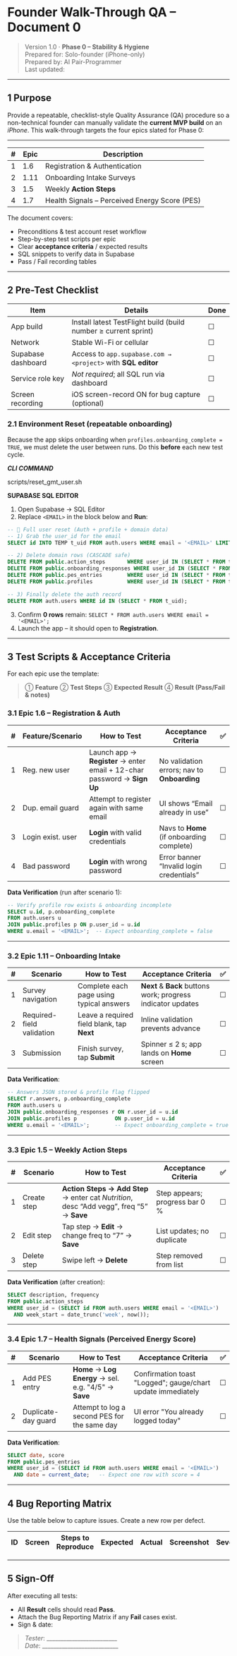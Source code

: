 # Founder Walk-Through QA – Document 0

> Version 1.0 · **Phase 0 – Stability & Hygiene**\
> Prepared for: Solo-founder (iPhone-only)\
> Prepared by: AI Pair-Programmer\
> Last updated: <!-- yyyy-mm-dd will be filled by commit hook -->

---

## 1 Purpose

Provide a repeatable, checklist-style Quality Assurance (QA) procedure so a
non-technical founder can manually validate the **current MVP build** on an
_iPhone_. This walk-through targets the four epics slated for Phase 0:

---

| # | Epic | Description                                   |
|---|------|-----------------------------------------------|
| 1 | 1.6  | Registration & Authentication                 |
| 2 | 1.11 | Onboarding Intake Surveys                     |
| 3 | 1.5  | Weekly **Action Steps**                       |
| 4 | 1.7  | Health Signals – Perceived Energy Score (PES) |

The document covers:

- Preconditions & test account reset workflow
- Step-by-step test scripts per epic
- Clear **acceptance criteria** / expected results
- SQL snippets to verify data in Supabase
- Pass / Fail recording tables

---

## 2 Pre-Test Checklist

| Item               | Details                                                         | Done |
|--------------------|-----------------------------------------------------------------|------|
| App build          | Install latest TestFlight build (build number ≥ current sprint) | ☐    |
| Network            | Stable Wi-Fi or cellular                                        | ☐    |
| Supabase dashboard | Access to `app.supabase.com → <project>` with **SQL editor**    | ☐    |
| Service role key   | _Not required_; all SQL run via dashboard                       | ☐    |
| Screen recording   | iOS screen-record ON for bug capture (optional)                 | ☐    |

### 2.1 Environment Reset (repeatable onboarding)

Because the app skips onboarding when `profiles.onboarding_complete = TRUE`, we
must delete the user between runs. Do this **before** each new test cycle.

***CLI COMMAND***

scripts/reset_gmt_user.sh 

**SUPABASE SQL EDITOR**

1. Open Supabase → SQL Editor
2. Replace `<EMAIL>` in the block below and **Run**:

```sql
-- 🔄 Full user reset (Auth + profile + domain data)
-- 1) Grab the user_id for the email
SELECT id INTO TEMP t_uid FROM auth.users WHERE email = '<EMAIL>' LIMIT 1;

-- 2) Delete domain rows (CASCADE safe)
DELETE FROM public.action_steps       WHERE user_id IN (SELECT * FROM t_uid);
DELETE FROM public.onboarding_responses WHERE user_id IN (SELECT * FROM t_uid);
DELETE FROM public.pes_entries        WHERE user_id IN (SELECT * FROM t_uid);
DELETE FROM public.profiles           WHERE user_id IN (SELECT * FROM t_uid);

-- 3) Finally delete the auth record
DELETE FROM auth.users WHERE id IN (SELECT * FROM t_uid);
```

3. Confirm **0 rows** remain:
   `SELECT * FROM auth.users WHERE email = '<EMAIL>';`
4. Launch the app – it should open to **Registration**.

---

## 3 Test Scripts & Acceptance Criteria

For each epic use the template:

> ① **Feature** ② **Test Steps** ③ **Expected Result** ④ **Result (Pass/Fail &
> notes)**

### 3.1 Epic 1.6 – Registration & Auth

| # | Feature/Scenario  | How to Test                                                              | Acceptance Criteria                         | ✅ |
|---|-------------------|--------------------------------------------------------------------------|---------------------------------------------|----|
| 1 | Reg. new user     | Launch app → **Register** → enter email + 12-char password → **Sign Up** | No validation errors; nav to **Onboarding** | ☐  |
| 2 | Dup. email guard  | Attempt to register again with same email                                | UI shows “Email already in use”             | ☐  |
| 3 | Login exist. user | **Login** with valid credentials                                         | Navs to **Home** (if onboarding complete)   | ☐  |
| 4 | Bad password      | **Login** with wrong password                                            | Error banner “Invalid login credentials”    | ☐  |

**Data Verification** (run after scenario 1):

```sql
-- Verify profile row exists & onboarding incomplete
SELECT u.id, p.onboarding_complete
FROM auth.users u
JOIN public.profiles p ON p.user_id = u.id
WHERE u.email = '<EMAIL>';  -- Expect onboarding_complete = false
```

---

### 3.2 Epic 1.11 – Onboarding Intake

| # | Scenario                  | How to Test                                | Acceptance Criteria                                          | ✅  |
|---|---------------------------|--------------------------------------------|--------------------------------------------------------------|-----|
| 1 | Survey navigation         | Complete each page using typical answers   | **Next** & **Back** buttons work; progress indicator updates | ☐   |
| 2 | Required-field validation | Leave a required field blank, tap **Next** | Inline validation prevents advance                           | ☐   |
| 3 | Submission                | Finish survey, tap **Submit**              | Spinner ≤ 2 s; app lands on **Home** screen                  | ☐   |

**Data Verification**:

```sql
-- Answers JSON stored & profile flag flipped
SELECT r.answers, p.onboarding_complete
FROM auth.users u
JOIN public.onboarding_responses r ON r.user_id = u.id
JOIN public.profiles p            ON p.user_id = u.id
WHERE u.email = '<EMAIL>';        -- Expect onboarding_complete = true
```

---

### 3.3 Epic 1.5 – Weekly Action Steps

| # | Scenario    | How to Test                                                                               | Acceptance Criteria            | ✅ |
|---|-------------|-------------------------------------------------------------------------------------------|--------------------------------|----|
| 1 | Create step | **Action Steps → Add Step** → enter cat _Nutrition_, desc “Add vegg”, freq “5” → **Save** | Step appears; progress bar 0 % | ☐  |
| 2 | Edit step   | Tap step → **Edit** → change freq to “7” → **Save**                                       | List updates; no duplicate     | ☐  |
| 3 | Delete step | Swipe left → **Delete**                                                                   | Step removed from list         | ☐  |

**Data Verification** (after creation):

```sql
SELECT description, frequency
FROM public.action_steps
WHERE user_id = (SELECT id FROM auth.users WHERE email = '<EMAIL>')
  AND week_start = date_trunc('week', now());
```

---

### 3.4 Epic 1.7 – Health Signals (Perceived Energy Score)

| # | Scenario            | How to Test                                               | Acceptance Criteria                                      | ✅ |
|---|---------------------|-----------------------------------------------------------|----------------------------------------------------------|----|
| 1 | Add PES entry       | **Home** → **Log Energy** → sel. e.g. "4/5" → **Save** | Confirmation toast "Logged"; gauge/chart update immediately | ☐  |
| 2 | Duplicate-day guard | Attempt to log a second PES for the same day              | UI error "You already logged today"                      | ☐  |

**Data Verification**:

```sql
SELECT date, score
FROM public.pes_entries
WHERE user_id = (SELECT id FROM auth.users WHERE email = '<EMAIL>')
  AND date = current_date;   -- Expect one row with score = 4
```

---

## 4 Bug Reporting Matrix

Use the table below to capture issues. Create a new row per defect.

| ID | Screen | Steps to Reproduce | Expected | Actual | Screenshot | Severity |
| -- | ------ | ------------------ | -------- | ------ | ---------- | -------- |

---

## 5 Sign-Off

After executing all tests:

- All **Result** cells should read **Pass**.
- Attach the Bug Reporting Matrix if any **Fail** cases exist.
- Sign & date:

> _Tester_: _________________________\
> _Date_: ___________________________
